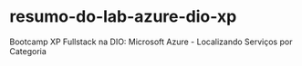 # resumo-do-lab-azure-dio-xp
Bootcamp XP Fullstack na DIO: Microsoft Azure - Localizando Serviços por Categoria
